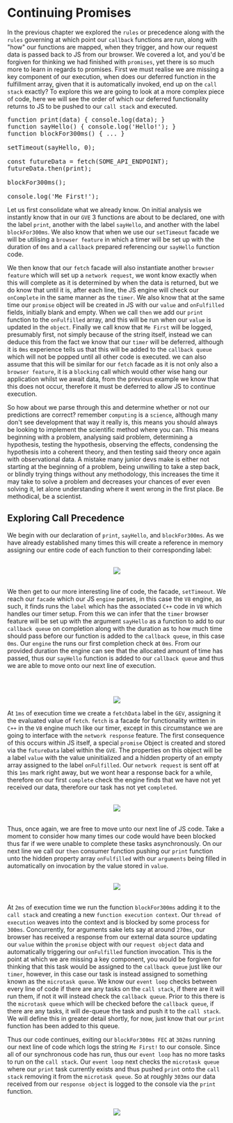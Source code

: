 # Continuing Promises

In the previous chapter we explored the `rules` or precedence along with the `rules` governing at which point our `callback` functions are run, along with "how" our functions are mapped, when they trigger, and how our request data is passed back to JS from our browser. We covered a lot, and you'd be forgiven for thinking we had finished with `promises`, yet there is so much more to learn in regards to promises. First we must realise we are missing a key component of our execution, when does our deferred function in the fulfillment array, given that it is automatically invoked, end up on the `call stack` exactly? To explore this we are going to look at a more complex piece of code, here we will see the order of which our deferred functionality returns to JS to be pushed to our `call stack` and executed.

<pre>
function print(data) { console.log(data); }
function sayHello() { console.log('Hello!'); }
function blockFor300ms() { ... }

setTimeout(sayHello, 0);

const futureData = fetch(SOME_API_ENDPOINT);
futureData.then(print);

blockFor300ms();

console.log('Me First!');
</pre>

Let us first consolidate what we already know. On initial analysis we instantly know that in our `GVE` 3 functions are about to be declared, one with the label `print`, another with the label `sayHello`, and another with the label `blockFor300ms`.  We also know that when we use our `setTimeout` facade we will be utilising a `browser feature` in which a timer will be set up with the duration of `0ms` and a `callback` prepared referencing our `sayHello` function code.

We then know that our `fetch` facade will also instantiate another `browser feature` which will set up a `network request`, we wont know exactly when this will complete as it is determined by when the data is returned, but we do know that until it is, after each line, the JS engine will check our `onComplete` in the same manner as the `timer`. We also know that at the same time our `promise` object will be created in JS with our `value` and `onFulfilled` fields, initially blank and empty. When we call `then` we add our `print` function to the `onFulfilled` array, and this will be run when our `value` is updated in the `object`. Finally we call know that `Me First` will be logged, presumably first, not simply because of the string itself, instead we can deduce this from the fact we know that our `timer` will be deferred, although it is `0ms` experience tells us that this will be added to the `callback queue` which will not be popped until all other code is executed. we can also assume that this will be similar for our `fetch` facade as it is not only also a `browser feature`, it is a `blocking` call which would other wise hang our application whilst we await data, from the previous example we know that this does not occur, therefore it must be deferred to allow JS to continue execution.

So how about we parse through this and determine whether or not our predictions are correct? remember `computing` is a `science`, although many don't see development that way it really is, this means you should always be looking to implement the scientific method where you can. This means beginning with a problem, analysing said problem, determining a hypothesis, testing the hypothesis, observing the effects, condensing the hypothesis into a coherent theory, and then testing said theory once again with observational data. A mistake many junior devs make is either not starting at the beginning of a problem, being unwilling to take a step back, or blindly trying things without any methodology, this increases the time it may take to solve a problem and decreases your chances of ever even solving it, let alone understanding where it went wrong in the first place. Be methodical, be a scientist.

## Exploring Call Precedence

We begin with our declaration of `print`, `sayHello`, and `blockFor300ms`. As we have already established many times this will create a reference in memory assigning our entire code of each function to their corresponding label:

<br />

<div align="center">
    <img src="../images/promiseFunctionDeclarations.png">
</div>

<br />

We then get to our more interesting line of code, the facade, `setTimeout`. We reach our `facade` which our JS `engine` parses, in this case the `V8` engine, as such, it finds runs the `label` which has the associated `C++` code in `V8` which handles our timer setup. From this we can infer that the `timer` browser feature will be set up with the argument `sayHello` as a function to add to our `callback queue` on completion along with the duration as to how much time should pass before our function is added to the `callback queue`, in this case `0ms`. Our `engine` the runs our first completion check at `0ms`. From our provided duration the engine can see that the allocated amount of time has passed, thus our `sayHello` function is added to our `callback queue` and thus we are able to move onto our next line of execution.

<br /> 

<div align="center">
    <img src="../images/promiseLargeExampleTimer.png">
</div>

At `1ms` of execution time we create a `fetchData` label in the `GEV`, assigning it the evaluated value of `fetch`. `fetch` is a facade for functionality written in `C++` in the `V8` engine much like our timer, except in this circumstance we are going to interface with the `network response` feature. The first consequence of this occurs within JS itself, a special `promise` Object is created and stored via the `futureData` label within the `GVE`. The properties on this object will be a label `value` with the value uninitialized and a hidden property of an empty array assigned to the label `onFulfilled`. Our `network request` is sent off at this `1ms` mark right away, but we wont hear a response back for a while, therefore on our first `complete` check the engine finds that we have not yet received our data, therefore our task has not yet `completed`.

<br />

<div align="center">
    <img src="../images/networkRequestConsequenceLarge.png">
</div>

<br />

Thus, once again, we are free to move unto our next line of JS code. Take a moment to consider how many times our code would have been blocked thus far if we were unable to complete these tasks asynchronously. On our next line we call our `then` consumer function pushing our `print` function unto the hidden property array `onFulfilled` with our `arguments` being filled in automatically on invocation by the value stored in `value`.

<br />

<div align="center">
    <img src="../images/fetchDataThenPushLarge.png">
</div>

<br />

At `2ms` of execution time we run the function `blockFor300ms` adding it to the `call stack` and creating a new `function execution context`. Our `thread of execution` weaves into the context and is blocked by some process for `300ms`. Concurrently, for arguments sake lets say at around `270ms`, our browser has received a response from our external data source updating our `value` within the `promise` object with our `request object` data and automatically triggering our `onFulfilled` function invocation. This is the point at which we are missing a key component, you would be forgiven for thinking that this task would be assigned to the `callback queue` just like our `timer`, however, in this case our task is instead assigned to something known as the `microtask queue`. We know our `event loop` checks between every line of code if there are any tasks on the `call stack`, if there are it will run them, if not it will instead check the `callback queue`. Prior to this there is the `microtask queue` which will be checked before the `callback queue`, if there are any tasks, it will de-queue the task and push it to the `call stack`. We will define this in greater detail shortly, for now, just know that our `print` function has been added to this queue.

Thus our code continues, exiting our `blockFor300ms FEC` at `302ms` running our next line of code which logs the string `Me First!` to our console. Since all of our synchronous code has run, thus our `event loop` has no more tasks to run on the `call stack`. Our `event loop` next checks the `microtask queue` where our `print` task currently exists and thus pushed `print` onto the `call stack` removing it from the `microtask queue`. So at roughly `303ms` our data received from our `response object` is logged to the console via the `print` function.

<br />

<div align="center">
    <img src="../images/microtaskQueue.png">
</div>